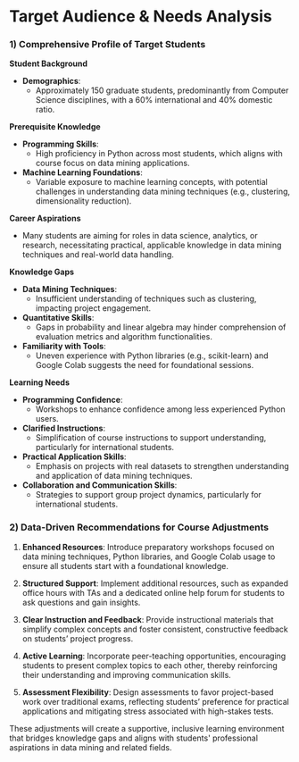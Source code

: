 Target Audience & Needs Analysis
================================

### 1) Comprehensive Profile of Target Students

**Student Background**
- **Demographics**: 
  - Approximately 150 graduate students, predominantly from Computer Science disciplines, with a 60% international and 40% domestic ratio.
  
**Prerequisite Knowledge**
- **Programming Skills**: 
  - High proficiency in Python across most students, which aligns with course focus on data mining applications.
- **Machine Learning Foundations**: 
  - Variable exposure to machine learning concepts, with potential challenges in understanding data mining techniques (e.g., clustering, dimensionality reduction).

**Career Aspirations**
- Many students are aiming for roles in data science, analytics, or research, necessitating practical, applicable knowledge in data mining techniques and real-world data handling.

**Knowledge Gaps**
- **Data Mining Techniques**: 
  - Insufficient understanding of techniques such as clustering, impacting project engagement.
- **Quantitative Skills**: 
  - Gaps in probability and linear algebra may hinder comprehension of evaluation metrics and algorithm functionalities.
- **Familiarity with Tools**: 
  - Uneven experience with Python libraries (e.g., scikit-learn) and Google Colab suggests the need for foundational sessions.

**Learning Needs**
- **Programming Confidence**: 
  - Workshops to enhance confidence among less experienced Python users.
- **Clarified Instructions**: 
  - Simplification of course instructions to support understanding, particularly for international students.
- **Practical Application Skills**: 
  - Emphasis on projects with real datasets to strengthen understanding and application of data mining techniques.
- **Collaboration and Communication Skills**: 
  - Strategies to support group project dynamics, particularly for international students.

### 2) Data-Driven Recommendations for Course Adjustments

1. **Enhanced Resources**: Introduce preparatory workshops focused on data mining techniques, Python libraries, and Google Colab usage to ensure all students start with a foundational knowledge.

2. **Structured Support**: Implement additional resources, such as expanded office hours with TAs and a dedicated online help forum for students to ask questions and gain insights.

3. **Clear Instruction and Feedback**: Provide instructional materials that simplify complex concepts and foster consistent, constructive feedback on students’ project progress.

4. **Active Learning**: Incorporate peer-teaching opportunities, encouraging students to present complex topics to each other, thereby reinforcing their understanding and improving communication skills.

5. **Assessment Flexibility**: Design assessments to favor project-based work over traditional exams, reflecting students’ preference for practical applications and mitigating stress associated with high-stakes tests.

These adjustments will create a supportive, inclusive learning environment that bridges knowledge gaps and aligns with students' professional aspirations in data mining and related fields.
